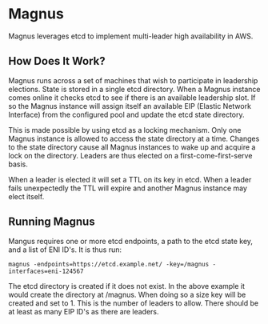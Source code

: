 Magnus
======
Magnus leverages etcd to implement multi-leader high availability in AWS.

How Does It Work?
-----------------
Magnus runs across a set of machines that wish to participate in leadership
elections. State is stored in a single etcd directory. When a Magnus instance
comes online it checks etcd to see if there is an available leadership slot. If
so the Magnus instance will assign itself an available EIP (Elastic Network
Interface) from the configured pool and update the etcd state directory.

This is made possible by using etcd as a locking mechanism. Only one Magnus
instance is allowed to access the state directory at a time. Changes to the
state directory cause all Magnus instances to wake up and acquire a lock on the
directory. Leaders are thus elected on a first-come-first-serve basis.

When a leader is elected it will set a TTL on its key in etcd. When a leader
fails unexpectedly the TTL will expire and another Magnus instance may elect
itself.

Running Magnus
--------------
Mangus requires one or more etcd endpoints, a path to the etcd state key, and a
list of ENI ID's. It is thus run:

	magnus -endpoints=https://etcd.example.net/ -key=/magnus -interfaces=eni-124567

The etcd directory is created if it does not exist. In the above example it
would create the directory at  /magnus. When doing so a size key will be
created and set to 1. This is the number of leaders to allow. There should be
at least as many EIP ID's as there are leaders.
